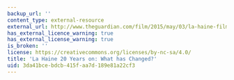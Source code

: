 ```yaml
---
backup_url: ''
content_type: external-resource
external_url: http://www.theguardian.com/film/2015/may/03/la-haine-film-sequel-20-years-on-france
has_external_licence_warning: true
has_external_license_warning: true
is_broken: ''
license: https://creativecommons.org/licenses/by-nc-sa/4.0/
title: 'La Haine 20 Years on: What has Changed?'
uid: 3da41bce-bdcb-415f-aa7d-189e81a22cf3
---
```

